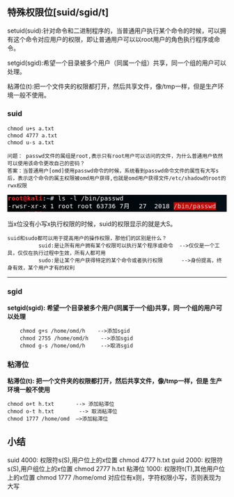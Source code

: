 ## 特殊权限位[suid/sgid/t]

setuid(suid):针对命令和二进制程序的，当普通用户执行某个命令的时候，可以拥有这个命令对应用户的权限，即让普通用户可以以root用户的角色执行程序或命令。

setgid(sgid):希望一个目录被多个用户（同属一个组）共享，同一个组的用户可以处理。

粘滞位(t):把一个文件夹的权限都打开，然后共享文件，像/tmp一样，但是生产环境一般不使用。

### suid

```
chmod u+s a.txt
chmod 4777 a.txt
chmod u-s a.txt
```

```
问题： passwd文件的属组是root,表示只有root用户可以访问的文件，为什么普通用户依然可以使用该命令更改自己的密码？
答案：当普通用户[omd]使用passwd命令的时候，系统看到passwd命令文件的属性有大写s后，表示这个命令的属主权限被omd用户获得,也就是omd用户获得文件/etc/shadow的root的rwx权限
```

![passwd](\img\passwd.png)



当x位没有小写x执行权限的时候，suid的权限显示的就是大S。

```
suid和sudo都可以用于提高用户的操作权限，那他们的区别是什么？
          suid:是让所有用户拥有某个权限可以执行某个程序或命令  -->仅仅是一个工具，仅仅在执行过程中生效，所有人都可用
          sudo:是让某个用户获得特定的某个命令或者执行权限      -->身份提高，终身有效，某个用户才有的权利
```

---

### sgid

**setgid(sgid): 希望一个目录被多个用户(同属于一个组)共享，同一个组的用户可以处理**

```
    chmod g+s /home/omd/h    -->添加sgid
    chmod 2755 /home/omd/h    -->添加sgid
    chmod g-s /home/omd/h     -->取消sgid

```

### 粘滞位

**粘滞位(t): 把一个文件夹的权限都打开，然后共享文件，像/tmp一样，但是 生产环境一般不使用** 

```
chmod o+t h.txt       --> 添加粘滞位
chmod o-t h.txt        --> 取消粘滞位
chmod 1777 /home/omd  –>添加粘滞位
```



## 小结

suid 4000: 权限符s(S),用户位上的x位置 chmod 4777 h.txt
guid 2000: 权限符s(S),用户组位上的x位置 chmod 2777 h.txt
粘滞位 1000: 权限符t(T),其他用户位上的x位置 chmod 1777 /home/omd
  对应位有x则，字符权限小写，否则表现为大写